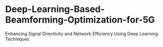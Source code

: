 # Deep-Learning-Based-Beamforming-Optimization-for-5G
Enhancing Signal Directivity and Network Efficiency Using Deep Learning Techniques
